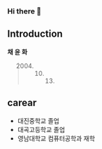 ### Hi there 👋


## Introduction
**채 윤 화**
> 2004. 10. 13.


## carear
- 대진중학교 졸업
- 대곡고등학교 졸업
- 영남대학교 컴퓨터공학과 재학
